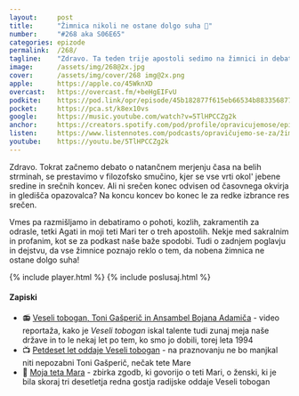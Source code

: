 ```yaml
---
layout: 	post
title:  	"Žimnica nikoli ne ostane dolgo suha 🛌"
number: 	"#268 aka S06E65"
categories:	epizode
permalink:	/268/
tagline: 	"Zdravo. Ta teden trije apostoli sedimo na žimnici in debatiramo o srečnih koncih, sredini, birokraciji in še marsičem."
image:		/assets/img/268@2x.jpg
cover:		/assets/img/cover/268 img@2x.png
apple:		https://apple.co/45WknXD
overcast:	https://overcast.fm/+beHgEIFvU
podkite:	https://pod.link/opr/episode/45b182877f615eb66534b883356877d3
pocket:		https://pca.st/k8ex10vs
google:		https://music.youtube.com/watch?v=5TlHPCCZg2k
anchor:		https://creators.spotify.com/pod/profile/opravicujemose/episodes/imnica-nikoli-ne-ostane-dolgo-suha-e35gdf5
listen:		https://www.listennotes.com/podcasts/opravičujemo-se-za/žimnica-nikoli-ne-ostane-Cktliu2VgFa/embed/
youtube:	https://youtu.be/5TlHPCCZg2k
---
```


Zdravo. Tokrat začnemo debato o natančnem merjenju časa na belih strminah, se prestavimo v filozofsko smučino, kjer se vse vrti okol' jebene sredine in srečnih koncev. Ali ni srečen konec odvisen od časovnega okvirja in gledišča opazovalca? Na koncu koncev bo konec le za redke izbrance res srečen. 

Vmes pa razmišljamo in debatiramo o pohoti, kozlih, zakramentih za odrasle, tetki Agati in moji teti Mari ter o treh apostolih. Nekje med sakralnim in profanim, kot se za podkast naše baže spodobi. Tudi o zadnjem poglavju in dejstvu, da vse žimnice poznajo reklo o tem, da nobena žimnica ne ostane dolgo suha!  

{% include player.html %}
{% include poslusaj.html %}

<!--break-->

#### Zapiski

- 📻 [Veseli tobogan, Toni Gašperič in Ansambel Bojana Adamiča](https://www.youtube.com/watch?v=zwkDZSIYbTs) - video reportaža, kako je _Veseli tobogan_ iskal talente tudi zunaj meja naše države in to le nekaj let po tem, ko smo jo dobili, torej leta 1994 
- 📺 [Petdeset let oddaje Veseli tobogan](https://old.delo.si/prosti-cas/kult/petdeset-let-oddaje-veseli-tobogan.html) - na praznovanju ne bo manjkal niti nepozabni Toni Gašperič, nečak tete Mare 
- 📖 [Moja teta Mara](https://zalozbakarantanija.si/trgovina/moja-teta-mara/) - zbirka zgodb, ki govorijo o teti Mari, o ženski, ki je bila skoraj tri desetletja redna gostja radijske oddaje Veseli tobogan 